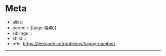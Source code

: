 # Meta

- alias: 
- parent :: [[algo-哈希]]
- siblings :: 
- child :: 
- refs: https://leetcode.cn/problems/happy-number/

---

```java

```